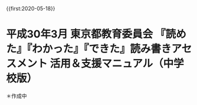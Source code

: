 <!-- heading: 平成30年都教委アセスメント（中学校版） -->

{{first:2020-05-18}}

# 平成30年3月 東京都教育委員会 『読めた』『わかった』『できた』読み書きアセスメント 活用＆支援マニュアル（中学校版）

＊作成中